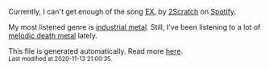 
  Currently, I can't get enough of the song <a href="https://open.spotify.com/track/2Euh9rmpNomdpi8GS6cpxC">EX.</a> by <a href="https://open.spotify.com/artist/02qHcQfJCm2XlAnaJ5a6Rh">2Scratch</a> on <a href="https://open.spotify.com/user/9qz2xtkur2fengfsdcq8dd907?si=kq2SVrUkSNe0z1NJjpt7kg">Spotify</a>.

  My most listened genre is <a href="https://duckduckgo.com/?q=industrial metal music">industrial metal</a>.
  Still, I've been listening to a lot of <a href="https://duckduckgo.com/?q=melodic death metal music">melodic death metal</a> lately.

  This file is generated automatically. Read more <a href="https://github.com/CodeF0x/CodeF0x/blob/master/IMPORTANT.md">here</a>.
  <br>
  <sub>Last modified at 2020-11-13 21:00:35.</sub>
  